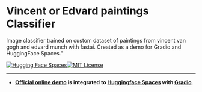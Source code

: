
# **Vincent or Edvard paintings Classifier**




Image classifier trained on custom dataset of paintings from vincent van gogh and edvard munch with fastai. Created as a demo for Gradio and HuggingFace Spaces."


[![Hugging Face Spaces](https://img.shields.io/badge/%F0%9F%A4%97%20Hugging%20Face-Spaces-brightgreen)](https://huggingface.co/spaces/danie94-lml/van_gogh_or_munch)[![MIT License](https://img.shields.io/badge/License-MIT-green.svg)](https://choosealicense.com/licenses/mit/)
***



* **[Official online demo](https://huggingface.co/spaces/danie94-lml/van_gogh_or_munch) is integrated to [Huggingface Spaces](https://huggingface.co/spaces) with [Gradio](https://github.com/gradio-app/gradio)**.

